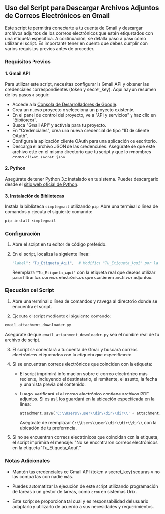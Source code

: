 ## Uso del Script para Descargar Archivos Adjuntos de Correos Electrónicos en Gmail

Este script te permitirá conectarte a tu cuenta de Gmail y descargar archivos adjuntos de los correos electrónicos que estén etiquetados con una etiqueta específica. A continuación, se detalla paso a paso cómo utilizar el script. Es importante tener en cuenta que debes cumplir con varios requisitos previos antes de proceder.

### Requisitos Previos

#### 1. Gmail API

Para utilizar este script, necesitas configurar la Gmail API y obtener las credenciales correspondientes (token y secret_key). Aquí hay un resumen de los pasos a seguir:

- Accede a la [Consola de Desarrolladores de Google](https://console.developers.google.com/).
- Crea un nuevo proyecto o selecciona un proyecto existente.
- En el panel de control del proyecto, ve a "API y servicios" y haz clic en "Biblioteca".
- Busca "Gmail API" y actívala para tu proyecto.
- En "Credenciales", crea una nueva credencial de tipo "ID de cliente OAuth".
- Configura la aplicación cliente OAuth para una aplicación de escritorio.
- Descarga el archivo JSON de las credenciales. Asegúrate de que este archivo esté en el mismo directorio que tu script y que lo renombres como `client_secret.json`.

#### 2. Python

Asegúrate de tener Python 3.x instalado en tu sistema. Puedes descargarlo desde el [sitio web oficial de Python](https://www.python.org/downloads/).

#### 3. Instalación de Bibliotecas

Instala la biblioteca `simplegmail` utilizando `pip`. Abre una terminal o línea de comandos y ejecuta el siguiente comando:

```sh
pip install simplegmail
```

### Configuración

1. Abre el script en tu editor de código preferido.

2. En el script, localiza la siguiente línea:

   ```python
   "label": "Tu_Etiqueta_Aquí",  # Modifica "Tu_Etiqueta_Aquí" por la etiqueta deseada.
   ```

   Reemplaza `"Tu_Etiqueta_Aquí"` con la etiqueta real que deseas utilizar para filtrar los correos electrónicos que contienen archivos adjuntos.

### Ejecución del Script

1. Abre una terminal o línea de comandos y navega al directorio donde se encuentra el script.

2. Ejecuta el script mediante el siguiente comando:

```sh
email_attachment_downloader.py
```

   Asegúrate de que `email_attachment_downloader.py` sea el nombre real de tu archivo de script.

3. El script se conectará a tu cuenta de Gmail y buscará correos electrónicos etiquetados con la etiqueta que especificaste.

4. Si se encuentran correos electrónicos que coinciden con la etiqueta:

   - El script imprimirá información sobre el correo electrónico más reciente, incluyendo el destinatario, el remitente, el asunto, la fecha y una vista previa del contenido.

   - Luego, verificará si el correo electrónico contiene archivos PDF adjuntos. Si es así, los guardará en la ubicación especificada en la línea:

     ```python
     attachment.save('C:\\Users\\user\\dir\\dir\\dir\\' + attachment.filename, overwrite=True)
     ```

     Asegúrate de reemplazar `C:\\Users\\user\\dir\\dir\\dir\\` con la ubicación de tu preferencia.

5. Si no se encuentran correos electrónicos que coincidan con la etiqueta, el script imprimirá el mensaje: "No se encontraron correos electrónicos en la etiqueta 'Tu_Etiqueta_Aquí'."

### Notas Adicionales

- Mantén tus credenciales de Gmail API (token y secret_key) seguras y no las compartas con nadie más.

- Puedes automatizar la ejecución de este script utilizando programación de tareas o un gestor de tareas, como `cron` en sistemas Unix.

- Este script se proporciona tal cual y es responsabilidad del usuario adaptarlo y utilizarlo de acuerdo a sus necesidades y requerimientos.
